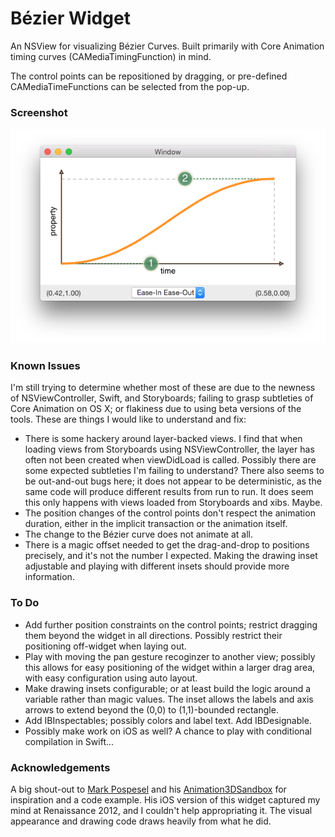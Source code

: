 # B&eacute;zier Widget

An NSView for visualizing B&eacute;zier Curves. Built primarily with Core Animation timing curves (CAMediaTimingFunction) in mind.

The control points can be repositioned by dragging, or pre-defined CAMediaTimeFunctions can be selected from the pop-up.

### Screenshot

![Screenshot](./example.png)

### Known Issues

I'm still trying to determine whether most of these are due to the newness of NSViewController, Swift, and Storyboards; failing to grasp subtleties of Core Animation on OS X; or flakiness due to using beta versions of the tools. These are things I would like to understand and fix:

* There is some hackery around layer-backed views. I find that when loading views from Storyboards using NSViewController, the layer has often not been created when viewDidLoad is called. Possibly there are some expected subtleties I'm failing to understand? There also seems to be out-and-out bugs here; it does not appear to be deterministic, as the same code will produce different results from run to run. It does seem this only happens with views loaded from Storyboards and xibs. Maybe.
* The position changes of the control points don't respect the animation duration, either in the implicit transaction or the animation itself.
* The change to the B&eacute;zier curve does not animate at all.
* There is a magic offset needed to get the drag-and-drop to positions precisely, and it's not the number I expected. Making the drawing inset adjustable and playing with different insets should provide more information.

### To Do

* Add further position constraints on the control points; restrict dragging them beyond the widget in all directions. Possibly restrict their positioning off-widget when laying out.
* Play with moving the pan gesture recoginzer to another view; possibly this allows for easy positioning of the widget within a larger drag area, with easy configuration using auto layout.
* Make drawing insets configurable; or at least build the logic around a variable rather than magic values. The inset allows the labels and axis arrows to extend beyond the (0,0) to (1,1)-bounded rectangle.
* Add IBInspectables; possibly colors and label text. Add IBDesignable.
* Possibly make work on iOS as well? A chance to play with conditional compilation in Swift...

### Acknowledgements

A big shout-out to [Mark Pospesel](http://markpospesel.com) and his [Animation3DSandbox](https://github.com/mpospese/Animation3DSandbox) for inspiration and a code example. His iOS version of this widget captured my mind at Renaissance 2012, and I couldn't help appropriating it. The visual appearance and drawing code draws heavily from what he did.
